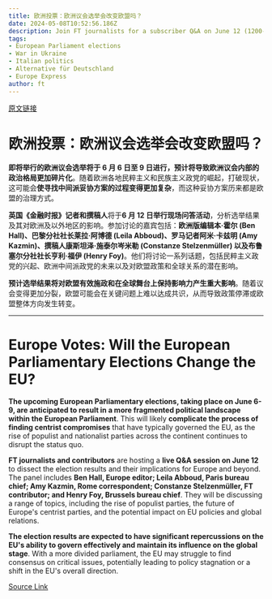 ```yaml
---
title: 欧洲投票：欧洲议会选举会改变欧盟吗？
date: 2024-05-08T10:52:56.186Z
description: Join FT journalists for a subscriber Q&A on June 12 (1200-1300 GMT+1)
tags: 
- European Parliament elections
- War in Ukraine
- Italian politics
- Alternative für Deutschland
- Europe Express
author: ft
---
```


[原文链接](https://ft.com/content/b68cc1cc-4bb3-4a17-b66d-8460de010a4e)

# 欧洲投票：欧洲议会选举会改变欧盟吗？ 

**即将举行的欧洲议会选举将于 6 月 6 日至 9 日进行，预计将导致欧洲议会内部的政治格局更加碎片化**。随着欧洲各地民粹主义和民族主义政党的崛起，打破现状，这可能会**使寻找中间派妥协方案的过程变得更加复杂**，而这种妥协方案历来都是欧盟的治理方式。 

**英国《金融时报》记者和撰稿人**将于**6 月 12 日举行现场问答活动**，分析选举结果及其对欧洲及以外地区的影响。参加讨论的嘉宾包括：**欧洲版编辑本·霍尔 (Ben Hall)、巴黎分社社长莱拉·阿博德 (Leila Abboud)、罗马记者阿米·卡兹明 (Amy Kazmin)、撰稿人康斯坦泽·施泰尔岑米勒 (Constanze Stelzenmüller) 以及布鲁塞尔分社社长亨利·福伊 (Henry Foy)**。他们将讨论一系列话题，包括民粹主义政党的兴起、欧洲中间派政党的未来以及对欧盟政策和全球关系的潜在影响。 

**预计选举结果将对欧盟有效施政和在全球舞台上保持影响力产生重大影响**。随着议会变得更加分裂，欧盟可能会在关键问题上难以达成共识，从而导致政策停滞或欧盟整体方向发生转变。

---

# Europe Votes: Will the European Parliamentary Elections Change the EU? 

**The upcoming European Parliamentary elections, taking place on June 6-9, are anticipated to result in a more fragmented political landscape within the European Parliament**. This will likely **complicate the process of finding centrist compromises** that have typically governed the EU, as the rise of populist and nationalist parties across the continent continues to disrupt the status quo. 

**FT journalists and contributors** are hosting a **live Q&A session on June 12** to dissect the election results and their implications for Europe and beyond. The panel includes **Ben Hall, Europe editor; Leila Abboud, Paris bureau chief; Amy Kazmin, Rome correspondent; Constanze Stelzenmüller, FT contributor; and Henry Foy, Brussels bureau chief**. They will be discussing a range of topics, including the rise of populist parties, the future of Europe's centrist parties, and the potential impact on EU policies and global relations. 

**The election results are expected to have significant repercussions on the EU's ability to govern effectively and maintain its influence on the global stage**. With a more divided parliament, the EU may struggle to find consensus on critical issues, potentially leading to policy stagnation or a shift in the EU's overall direction.

[Source Link](https://ft.com/content/b68cc1cc-4bb3-4a17-b66d-8460de010a4e)

